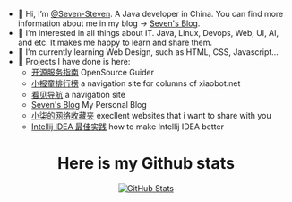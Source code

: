 - 👋 Hi, I’m [@Seven-Steven](https://github.com/Seven-Steven). A Java developer in China. You can find more information about me in my blog -> [Seven's Blog](https://blog.diqigan.cn).
- 👀 I’m interested in all things about IT. Java, Linux, Devops, Web, UI, AI, and etc. It makes me happy to learn and share them.
- 🌱 I’m currently learning Web Design, such as HTML, CSS, Javascript...
- 💞️ Projects I have done is here:
  - [开源服务指南](https://osguider.com) OpenSource Guider
  - [小报童排行榜](https://xiaobot.osguider.com) a navigation site for columns of xiaobot.net 
  - [看见导航](https://kanjian.la) a navigation site
  - [Seven's Blog](https://blog.diqigan.cn) My Personal Blog
  - [小柒的网络收藏夹](https://bookmark.diqigan.cn/) execllent websites that i want to share with you
  - [Intellij IDEA 最佳实践](https://idea.diqigan.cn/) how to make Intellij IDEA better

<p>
  <h1 align="center">
    <b>Here is my Github stats</b>
  </h1>
</p>
<p align="center">
  <a href="https://github.com/Seven-Steven">
    <img alt="GitHub Stats" src="https://github-readme-stats.vercel.app/api?username=Seven-Steven&hide=issues&hide_title=true&include_all_commits=true&bg_color=30,e96443,904e95&title_color=fff&text_color=fff" />
    </a>
</p>
